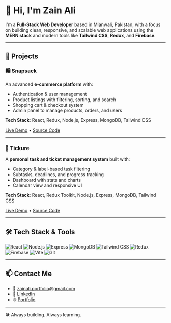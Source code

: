 # 👋 Hi, I'm Zain Ali

I'm a **Full-Stack Web Developer** based in Mianwali, Pakistan, with a focus on building clean, responsive, and scalable web applications using the **MERN stack** and modern tools like **Tailwind CSS**, **Redux**, and **Firebase**.

---

## 🚀 Projects

### 🛍️ Snapsack
An advanced **e-commerce platform** with:
- Authentication & user management
- Product listings with filtering, sorting, and search
- Shopping cart & checkout system
- Admin panel to manage products, orders, and users

**Tech Stack**: React, Redux, Node.js, Express, MongoDB, Tailwind CSS

[Live Demo](https://snapsack-user-frontend.vercel.app/) • [Source Code](https://github.com/zainali954/snapsack)

---

### 🎫 Tickure
A **personal task and ticket management system** built with:
- Category & label-based task filtering
- Subtasks, deadlines, and progress tracking
- Dashboard with stats and charts
- Calendar view and responsive UI

**Tech Stack**: React, Redux Toolkit, Node.js, Express, MongoDB, Tailwind CSS

[Live Demo](https://tickure.vercel.app) • [Source Code](https://github.com/zainali954/tickure)

---

## 🛠️ Tech Stack & Tools

![React](https://img.shields.io/badge/-React-161b22?style=flat&logo=react)
![Node.js](https://img.shields.io/badge/-Node.js-161b22?style=flat&logo=node.js)
![Express](https://img.shields.io/badge/-Express-161b22?style=flat&logo=express)
![MongoDB](https://img.shields.io/badge/-MongoDB-161b22?style=flat&logo=mongodb)
![Tailwind CSS](https://img.shields.io/badge/-Tailwind_CSS-161b22?style=flat&logo=tailwind-css)
![Redux](https://img.shields.io/badge/-Redux-161b22?style=flat&logo=redux)
![Firebase](https://img.shields.io/badge/-Firebase-161b22?style=flat&logo=firebase)
![Vite](https://img.shields.io/badge/-Vite-161b22?style=flat&logo=vite)
![Git](https://img.shields.io/badge/-Git-161b22?style=flat&logo=git)

---

## 📫 Contact Me

- 📧 [zainali.portfolio@gmail.com](mailto:zainali.portfolio@gmail.com)
- 🔗 [LinkedIn](https://www.linkedin.com/in/zain-ali-1a49b2361/)
- 🌐 [Portfolio](https://iamzainali.vercel.app/)

---

🛠️ Always building. Always learning.
